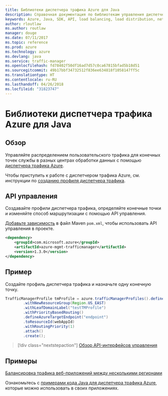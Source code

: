 ```yaml
---
title: Библиотеки диспетчера трафика Azure для Java
description: Справочная документация по библиотекам управления диспетчера трафика для Java
keywords: Azure, Java, SDK, API, load balancing, load distribution, network, Traffic Manager
author: rloutlaw
ms.author: routlaw
manager: douge
ms.date: 07/11/2017
ms.topic: reference
ms.prod: azure
ms.technology: azure
ms.devlang: java
ms.service: traffic-manager
ms.openlocfilehash: fd78402f50df16ad7d57c0ca67815bfad5b18d51
ms.sourcegitcommit: 49b17bbf34732512f836ee634818f1058147ff5c
ms.translationtype: HT
ms.contentlocale: ru-RU
ms.lasthandoff: 04/26/2018
ms.locfileid: "31823747"
---
```

# <a name="azure-traffic-manager-libraries-for-java"></a>Библиотеки диспетчера трафика Azure для Java

## <a name="overview"></a>Обзор

Управляйте распределением пользовательского трафика для конечных точек службы в разных центрах обработки данных с помощью [диспетчера трафика Azure](/azure/traffic-manager/traffic-manager-overview).

Чтобы приступить к работе с диспетчером трафика Azure, см. инструкции по [созданию профиля диспетчера трафика](/azure/traffic-manager/traffic-manager-create-profile).

## <a name="management-api"></a>API управления

Создавайте профили диспетчера трафика, определяйте конечные точки и изменяйте способ маршрутизации с помощью API управления. 

[Добавьте зависимость](https://maven.apache.org/guides/getting-started/index.html#How_do_I_use_external_dependencies) в файл Maven `pom.xml`, чтобы использовать API управления в проекте.  

```XML
<dependency>
    <groupId>com.microsoft.azure</groupId>
    <artifactId>azure-mgmt-trafficmanager</artifactId>
    <version>1.3.0</version>
</dependency>
```   

## <a name="example"></a>Пример

Создайте профиль диспетчера трафика и назначьте одну конечную точку.

```java
TrafficManagerProfile tmProfile = azure.trafficManagerProfiles().define("testTMProfile")
        .withNewResourceGroup(Region.US_EAST)
        .withLeafDomainLabel("testTMProfile")
        .withPriorityBasedRouting()
        .defineAzureTargetEndpoint("endpoint")
        .toResourceId(webAppId)
        .withRoutingPriority(1)
        .attach()
        .create();
```

> [!div class="nextstepaction"]
> [Обзор API-интерфейсов управления](/java/api/overview/azure/trafficmanager/management)

## <a name="samples"></a>Примеры

[Балансировка трафика веб-приложений между несколькими регионами](https://github.com/Azure-Samples/traffic-manager-java-manage-profiles)

Ознакомьтесь с [примерами кода Java для диспетчера трафика Azure](https://azure.microsoft.com/resources/samples/?platform=java&term=traffic), которые можно использовать в своих приложениях.
